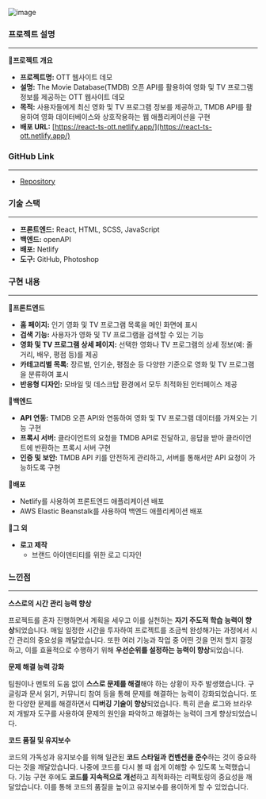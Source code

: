 ![image](https://github.com/user-attachments/assets/c3434499-00f6-4df7-a108-adeaf14474a8)
### **프로젝트 설명**

---

**🔹프로젝트 개요**

- **프로젝트명:** OTT 웹사이트 데모
- **설명:** The Movie Database(TMDB) 오픈 API를 활용하여 영화 및 TV 프로그램 정보를 제공하는 OTT 웹사이트 데모
- **목적:** 사용자들에게 최신 영화 및 TV 프로그램 정보를 제공하고, TMDB API를 활용하여 영화 데이터베이스와 상호작용하는 웹 애플리케이션을 구현
- **배포 URL:** [https://react-ts-ott.netlify.app/](https://react-ts-ott.netlify.app/)

### **GitHub Link**

---

- [Repository](https://github.com/joooo24/react-movie-ts)

### **기술 스택**

---

- **프론트엔드:** React, HTML, SCSS, JavaScript
- **백엔드:** openAPI
- **배포:** Netlify
- **도구:** GitHub, Photoshop

### **구현 내용**

---

**🔹프론트엔드**

- **홈 페이지:** 인기 영화 및 TV 프로그램 목록을 메인 화면에 표시
- **검색 기능:** 사용자가 영화 및 TV 프로그램을 검색할 수 있는 기능
- **영화 및 TV 프로그램 상세 페이지:** 선택한 영화나 TV 프로그램의 상세 정보(예: 줄거리, 배우, 평점 등)를 제공
- **카테고리별 목록:** 장르별, 인기순, 평점순 등 다양한 기준으로 영화 및 TV 프로그램을 분류하여 표시
- **반응형 디자인:** 모바일 및 데스크탑 환경에서 모두 최적화된 인터페이스 제공

**🔹백엔드**

- **API 연동:** TMDB 오픈 API와 연동하여 영화 및 TV 프로그램 데이터를 가져오는 기능 구현
- **프록시 서버:** 클라이언트의 요청을 TMDB API로 전달하고, 응답을 받아 클라이언트에 반환하는 프록시 서버 구현
- **인증 및 보안:** TMDB API 키를 안전하게 관리하고, 서버를 통해서만 API 요청이 가능하도록 구현

**🔹배포**

- Netlify를 사용하여 프론트엔드 애플리케이션 배포
- AWS Elastic Beanstalk를 사용하여 백엔드 애플리케이션 배포

**🔹그 외**

- **로고 제작**
    - 브랜드 아이덴티티를 위한 로고 디자인

### **느낀점**

---

**스스로의 시간 관리 능력 향상**

프로젝트를 혼자 진행하면서 계획을 세우고 이를 실천하는 **자기 주도적 학습 능력이 향상**되었습니다. 매일 일정한 시간을 투자하여 프로젝트를 조금씩 완성해가는 과정에서 시간 관리의 중요성을 깨달았습니다. 또한 여러 기능과 작업 중 어떤 것을 먼저 할지 결정하고, 이를 효율적으로 수행하기 위해 **우선순위를 설정하는 능력이 향상**되었습니다.

**문제 해결 능력 강화**

팀원이나 멘토의 도움 없이 **스스로 문제를 해결**해야 하는 상황이 자주 발생했습니다. 구글링과 문서 읽기, 커뮤니티 참여 등을 통해 문제를 해결하는 능력이 강화되었습니다. 또한 다양한 문제를 해결하면서 **디버깅 기술이 향상**되었습니다. 특히 콘솔 로그와 브라우저 개발자 도구를 사용하여 문제의 원인을 파악하고 해결하는 능력이 크게 향상되었습니다.

**코드 품질 및 유지보수**

코드의 가독성과 유지보수를 위해 일관된 **코드 스타일과 컨벤션을 준수**하는 것이 중요하다는 것을 깨달았습니다. 나중에 코드를 다시 볼 때 쉽게 이해할 수 있도록 노력했습니다. 기능 구현 후에도 **코드를 지속적으로 개선**하고 최적화하는 리팩토링의 중요성을 깨달았습니다. 이를 통해 코드의 품질을 높이고 유지보수를 용이하게 할 수 있었습니다.
